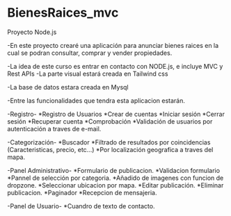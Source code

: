# BienesRaices_mvc
 Proyecto Node.js

 -En este proyecto crearé una aplicación para anunciar bienes raices en la cual se podran consultar, comprar y vender propiedades.

 -La idea de este curso es entrar en contacto con NODE.js, e incluye MVC y Rest APIs
 -La parte visual estará creada en Tailwind css

 -La base de datos estara creada en Mysql

 -Entre las funcionalidades que tendra esta aplicacion estarán.

-Registro-
    *Registro de Usuarios
    *Crear de cuentas
    *Iniciar sesión
    *Cerrar sesión
    *Recuperar cuenta
    *Comprobación
    *Validación de usuarios por autenticación a traves de e-mail.


-Categorización-
    *Buscador
    *Filtrado de resultados por coincidencias (Caracteristicas, precio, etc...)
    *Por localización geografica a traves del mapa.


-Panel Administrativo-
    *Formulario de publicacion.
    *Validacion formulario
    *Pannel de selección por categoria.
    *Añadido de imagenes con funcion de dropzone.
    *Seleccionar ubicacion por mapa.
    *Editar publicación.
    *Eliminar publicacion.
    *Paginador
    *Recepcion de mensajeria.

-Panel de Usuario-
    *Cuandro de texto de contacto.




